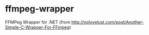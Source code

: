ffmpeg-wrapper
==============

FFMPeg Wrapper for .NET (from http://nolovelust.com/post/Another-Simple-C-Wrapper-For-FFmpeg)
